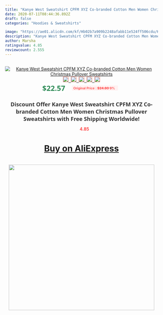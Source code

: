 ```yaml
---
title: "Kanye West Sweatshirt CPFM XYZ Co-branded Cotton Men Women Christmas Pullover Sweatshirts"
date: 2020-07-11T08:44:36.892Z
draft: false
categories: "Hoodies & Sweatshirts"

image: "https://ae01.alicdn.com/kf/Hb02b7a909b2248afabb11e524ff506cdu/Kanye-West-Sweatshirt-CPFM-XYZ-Co-branded-Cotton-Men-Women-Christmas-Pullover-Sweatshirts.jpg"
description: "Kanye West Sweatshirt CPFM XYZ Co-branded Cotton Men Women Christmas Pullover Sweatshirts"
author: Marsha
ratingvalue: 4.85
reviewcount: 2.555
---
```

<br>
<div style="text-align: center;">
<a href="https://s.click.aliexpress.com/e/_AaaS1f" target="_blank" rel="nofollow noopener noreferrer"><img alt="Kanye West Sweatshirt CPFM XYZ Co-branded Cotton Men Women Christmas Pullover Sweatshirts" class="magnifier-image" src="https://ae01.alicdn.com/kf/Hb02b7a909b2248afabb11e524ff506cdu/Kanye-West-Sweatshirt-CPFM-XYZ-Co-branded-Cotton-Men-Women-Christmas-Pullover-Sweatshirts.jpg_640x640.jpg">
<br>
<img style="border:1px solid salmon" src="https://ae01.alicdn.com/kf/Hb02b7a909b2248afabb11e524ff506cdu/Kanye-West-Sweatshirt-CPFM-XYZ-Co-branded-Cotton-Men-Women-Christmas-Pullover-Sweatshirts.jpg_120x120.jpg">&nbsp;&nbsp;<img style="border:1px solid salmon" src="https://ae01.alicdn.com/kf/H349ea2692a634659bee2daf998597a9dO/Kanye-West-Sweatshirt-CPFM-XYZ-Co-branded-Cotton-Men-Women-Christmas-Pullover-Sweatshirts.jpg_120x120.jpg">&nbsp;&nbsp;<img style="border:1px solid salmon" src="https://ae01.alicdn.com/kf/Hda042f5589e547178b5d8fba49598c185/Kanye-West-Sweatshirt-CPFM-XYZ-Co-branded-Cotton-Men-Women-Christmas-Pullover-Sweatshirts.jpg_120x120.jpg">&nbsp;&nbsp;<img style="border:1px solid salmon" src="https://ae01.alicdn.com/kf/Hbaeb6f00bc694d488ef89d3ef8fbc3a4I/Kanye-West-Sweatshirt-CPFM-XYZ-Co-branded-Cotton-Men-Women-Christmas-Pullover-Sweatshirts.jpg_120x120.jpg">&nbsp;&nbsp;<img style="border:1px solid salmon" src="https://ae01.alicdn.com/kf/Haebb2fe13a2547908f5c77d6fdf41ee2o/Kanye-West-Sweatshirt-CPFM-XYZ-Co-branded-Cotton-Men-Women-Christmas-Pullover-Sweatshirts.jpg_120x120.jpg"></a></div><br0>
<div style="text-align: center;"><span style="background-color: white; border: 0px; box-sizing: border-box; color: seagreen; display: inline-block; font-family: &quot;open sans&quot; , &quot;arial&quot; , &quot;helvetica&quot; , sans-serif , &quot;heiti&quot;; font-size: 24px; font-stretch: inherit; font-weight: 700; line-height: inherit; margin: 0px 10px 0px 0px; padding: 0px; vertical-align: middle;">$22.57 </span>
<span style="background: rgb(255 , 241 , 241); border-radius: 3px; border: 0px; box-sizing: border-box; color: #ff4747; display: inline-block; font-family: inherit; font-size: 12px; font-stretch: inherit; font-style: inherit; font-variant: inherit; font-weight: 600; line-height: inherit; margin: 0px; padding: 2px 5px; transform: scale(0.9); vertical-align: middle;">Original Price : <b style="text-decoration: line-through;">$24.80 </b> 9%&nbsp;&nbsp;</span></div>
<h1 style="color: #333333; display: inline-block; font-family: &quot;open sans&quot; , &quot;arial&quot; , &quot;helvetica&quot; , sans-serif , &quot;heiti&quot;; font-size: 18px; font-stretch: inherit; font-weight: 700; text-align: center;">Discount Offer Kanye West Sweatshirt CPFM XYZ Co-branded Cotton Men Women Christmas Pullover Sweatshirts with Free Shipping Worldwide!</h1>
<div style="color: #ff4747; text-align: center;">
<img src="https://4.bp.blogspot.com/-M0ZcTcb-5uY/XleCXlxnR4I/AAAAAAAAAEc/OrjgMkXV1oMQFaCRZj5HQwOCBcu3w1FegCPcBGAYYCw/s1600/star.png" style="height: 15px;">&nbsp;<b>4.85</b></div>
<div class="button_cont" align="center"><a class="buynow_a" href="https://s.click.aliexpress.com/e/_AaaS1f" target="_blank" rel="nofollow noopener noreferrer"><H1>Buy on AliExpress</H1></a></div><br>
<div class="separator" style="clear: both; text-align: center;">
<img src="https://lh3.googleusercontent.com/-pTy5HemUv9M/XlePHvY0dAI/AAAAAAAAAE4/0nX5iRUoIWY8eMW9Dpxeirr157OZliDIgCLcBGAsYHQ/s1600/badge.gif" width="480">
</div>
